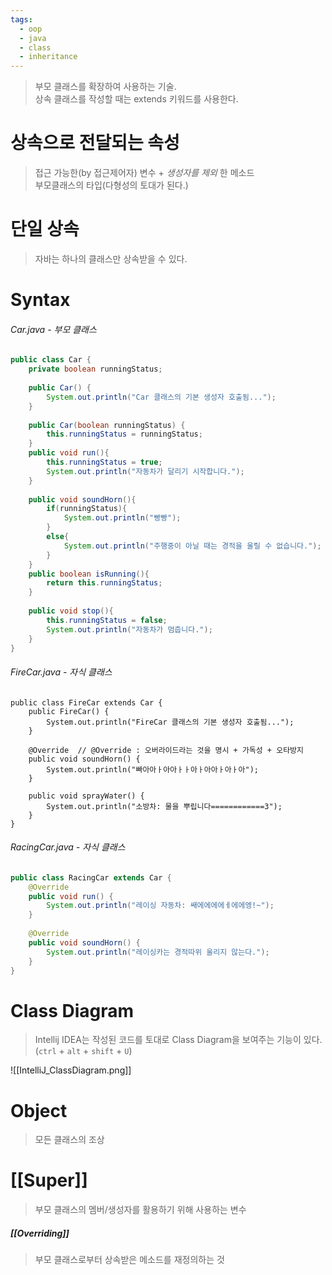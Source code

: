 ```yaml
---
tags:
  - oop
  - java
  - class
  - inheritance
---
```

> 부모 클래스를 확장하여 사용하는 기술.<br/> 
> 상속 클래스를 작성할 때는 extends 키워드를 사용한다.

# 상속으로 전달되는 속성
> 접근 가능한(by 접근제어자) 변수 + _생성자를 제외_ 한 메소드 <br/>
> 부모클래스의 타입(다형성의 토대가 된다.)
# 단일 상속
> 자바는 하나의 클래스만 상속받을 수 있다.
# Syntax

###### Car.java - 부모 클래스
```Java
public class Car {  
    private boolean runningStatus;  
  
    public Car() {  
        System.out.println("Car 클래스의 기본 생성자 호출됨...");  
    }  
  
    public Car(boolean runningStatus) {  
        this.runningStatus = runningStatus;  
    }  
    public void run(){  
        this.runningStatus = true;  
        System.out.println("자동차가 달리기 시작합니다.");  
    }  
  
    public void soundHorn(){  
        if(runningStatus){  
            System.out.println("빵빵");  
        }  
        else{  
            System.out.println("주행중이 아닐 때는 경적을 울릴 수 없습니다.");  
        }  
    }  
    public boolean isRunning(){  
        return this.runningStatus;  
    }  
  
    public void stop(){  
        this.runningStatus = false;  
        System.out.println("자동차가 멈춥니다.");  
    }  
}
```

###### FireCar.java - 자식 클래스
```
public class FireCar extends Car {  
    public FireCar() {  
        System.out.println("FireCar 클래스의 기본 생성자 호출됨...");  
    }  
  
    @Override  // @Override : 오버라이드라는 것을 명시 + 가독성 + 오타방지
	public void soundHorn() {  
        System.out.println("빠아아ㅏ아아ㅏㅏ아ㅏ아아ㅏ아ㅏ아");  
    }  
  
    public void sprayWater() {  
        System.out.println("소방차: 물을 뿌립니다============3");  
    }  
}
```

###### RacingCar.java - 자식 클래스
```Java 
public class RacingCar extends Car {  
    @Override  
    public void run() {  
        System.out.println("레이싱 자동차: 쌔에에에에ㅔ에에엥!~");  
    }  
  
    @Override
    public void soundHorn() {  
        System.out.println("레이싱카는 경적따위 울리지 않는다.");  
    }  
}
```



# Class Diagram
> Intellij IDEA는 작성된 코드를 토대로 Class Diagram을 보여주는 기능이 있다. <br/>
> (`ctrl` + `alt` + `shift` + `U`)

![[IntelliJ_ClassDiagram.png]]


# Object
> 모든 클래스의 조상

# [[Super]]
> 부모 클래스의 멤버/생성자를 활용하기 위해 사용하는 변수
##### [[Overriding]]
> 부모 클래스로부터 상속받은 메소드를 재정의하는 것